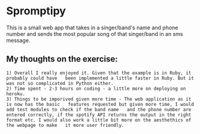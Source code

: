 # Spromptipy
This is a small web app that takes in a singer/band's name and phone number and sends the most popular song of that singer/band in an sms message. 

## My thoughts on the exercise:
	1) Overall I really enjoyed it. Given that the example is in Ruby, it probably could have   been implemented a little faster in Ruby. But it was not so complicated in Python either. 
    2) Time spent - 2-3 hours on coding - a little more on deploying on heroku.
    3) Things to be imporived given more time - The web application as it is now has the basic   features requested but given more time, I would add test modules to check if the band name   and the phone number are entered correctly, if the spotify API returns the output in the right   format etc. I would also work a little bit more on the aesthethics of the webpage to make   it more user friendly.
